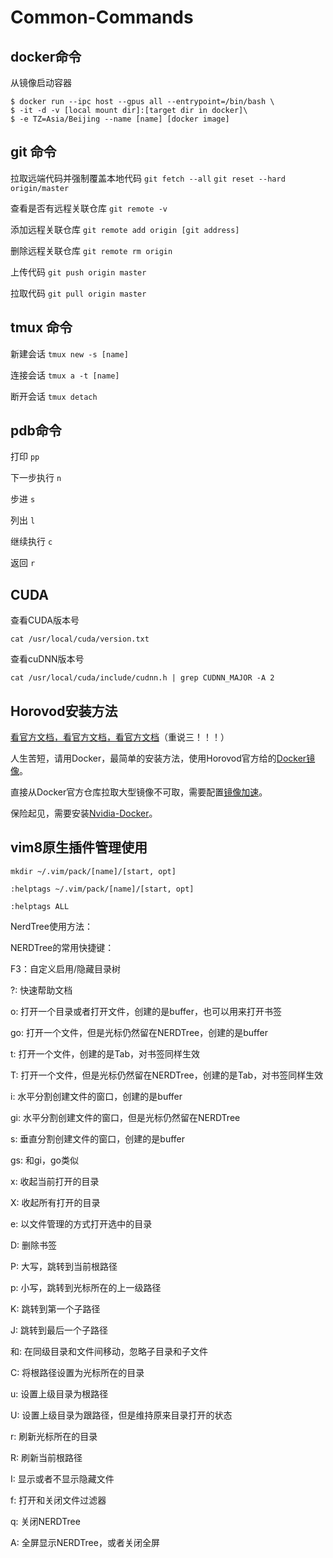 # Common-Commands

docker命令
---------
从镜像启动容器

    $ docker run --ipc host --gpus all --entrypoint=/bin/bash \
    $ -it -d -v [local mount dir]:[target dir in docker]\
    $ -e TZ=Asia/Beijing --name [name] [docker image]

git 命令
--------

拉取远端代码并强制覆盖本地代码
`git fetch --all`
`git reset --hard origin/master`

查看是否有远程关联仓库
`git remote -v ` 

添加远程关联仓库
```git remote add origin [git address]```

删除远程关联仓库
`git remote rm origin`

上传代码
`git push origin master`

拉取代码
`git pull origin master`

tmux 命令
---------

新建会话
`tmux new -s [name]`

连接会话
`tmux a -t [name]`

断开会话
`tmux detach`

pdb命令
-------------

打印 `pp`

下一步执行 `n`

步进 `s`

列出 `l`

继续执行 `c`

返回 `r`

CUDA
-------
查看CUDA版本号

`cat /usr/local/cuda/version.txt`

查看cuDNN版本号

`cat /usr/local/cuda/include/cudnn.h | grep CUDNN_MAJOR -A 2`

Horovod安装方法
------------------
[看官方文档，看官方文档，看官方文档](https://github.com/horovod/horovod#running-horovod)（重说三！！！）

人生苦短，请用Docker，最简单的安装方法，使用Horovod官方给的[Docker镜像](https://github.com/horovod/horovod/blob/master/docs/docker.rst)。

直接从Docker官方仓库拉取大型镜像不可取，需要配置[镜像加速](https://developer.aliyun.com/article/752958?spm=a2c6h.14164896.0.0.165bbf44ErrAfl)。

保险起见，需要安装[Nvidia-Docker](https://github.com/NVIDIA/nvidia-docker)。

vim8原生插件管理使用
----------------------
`mkdir ~/.vim/pack/[name]/[start, opt]`

`:helptags ~/.vim/pack/[name]/[start, opt]`

`:helptags ALL`

NerdTree使用方法：

NERDTree的常用快捷键：

F3：自定义启用/隐藏目录树

?: 快速帮助文档

o: 打开一个目录或者打开文件，创建的是buffer，也可以用来打开书签

go: 打开一个文件，但是光标仍然留在NERDTree，创建的是buffer

t: 打开一个文件，创建的是Tab，对书签同样生效

T: 打开一个文件，但是光标仍然留在NERDTree，创建的是Tab，对书签同样生效

i: 水平分割创建文件的窗口，创建的是buffer

gi: 水平分割创建文件的窗口，但是光标仍然留在NERDTree

s: 垂直分割创建文件的窗口，创建的是buffer

gs: 和gi，go类似

x: 收起当前打开的目录

X: 收起所有打开的目录

e: 以文件管理的方式打开选中的目录

D: 删除书签

P: 大写，跳转到当前根路径

p: 小写，跳转到光标所在的上一级路径

K: 跳转到第一个子路径

J: 跳转到最后一个子路径

和: 在同级目录和文件间移动，忽略子目录和子文件

C: 将根路径设置为光标所在的目录

u: 设置上级目录为根路径

U: 设置上级目录为跟路径，但是维持原来目录打开的状态

r: 刷新光标所在的目录

R: 刷新当前根路径

I: 显示或者不显示隐藏文件

f: 打开和关闭文件过滤器

q: 关闭NERDTree

A: 全屏显示NERDTree，或者关闭全屏

